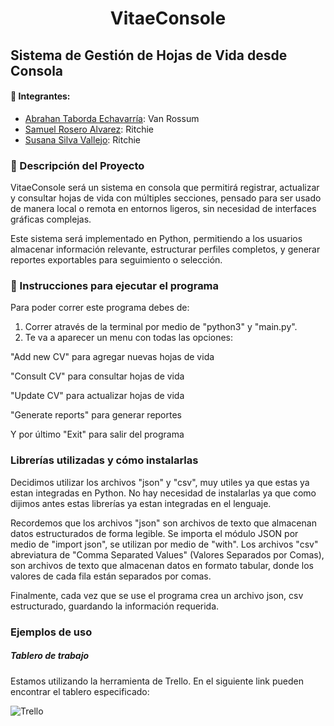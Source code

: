 <h1 align="center"> VitaeConsole </h1>

## Sistema de Gestión de Hojas de Vida desde Consola

#### 🚀 Integrantes:
- [Abrahan Taborda Echavarría](https://github.com/Abrahan1194): Van Rossum
- [Samuel Rosero Alvarez](https://github.com/Pegasso-admon): Ritchie
- [Susana Silva Vallejo](https://github.com/Susilvav03): Ritchie

### 📝 Descripción del Proyecto
VitaeConsole será un sistema en consola que permitirá registrar, actualizar y consultar hojas de vida con múltiples secciones, pensado para ser usado de manera local o remota en entornos ligeros, sin necesidad de interfaces gráficas complejas.

Este sistema será implementado en Python, permitiendo a los usuarios almacenar información relevante, estructurar perfiles completos, y generar reportes exportables para seguimiento o selección.

### 📁 Instrucciones para ejecutar el programa
Para poder correr este programa debes de: 

1. Correr através de la terminal por medio de "python3" y "main.py".
2. Te va a aparecer un menu con todas las opciones:

"Add new CV" para agregar nuevas hojas de vida

"Consult CV" para consultar hojas de vida 

"Update CV" para actualizar hojas de vida 

"Generate reports" para generar reportes

Y por último "Exit" para salir del programa

### Librerías utilizadas y cómo instalarlas
Decidimos utilizar los archivos "json" y "csv", muy utiles ya que estas ya estan integradas en Python. No hay necesidad de instalarlas ya que como dijimos antes estas librerías ya estan integradas en el lenguaje.

Recordemos que los archivos "json" son archivos de texto que almacenan datos estructurados de forma legible. Se importa el módulo JSON por medio de "import json", se utilizan por medio de "with". Los archivos "csv" abreviatura de "Comma Separated Values" (Valores Separados por Comas), son archivos de texto que almacenan datos en formato tabular, donde los valores de cada fila están separados por comas.

Finalmente, cada vez que se use el programa crea un archivo json, csv estructurado, guardando la información requerida.

### Ejemplos de uso

##### Tablero de trabajo
Estamos utilizando la herramienta de Trello. En el siguiente link pueden encontrar el tablero especificado:

![Trello](https://github.com/user-attachments/assets/93772ebf-61d5-4b95-ad54-e940bd4bd896)
